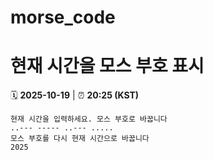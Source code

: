 # morse_code
# 현재 시간을 모스 부호 표시
<!-- MORSE_TIME_START -->
🗓️ **2025-10-19** | ⏰ **20:25 (KST)**

```
현재 시간을 입력하세요. 모스 부호로 바꿉니다
..--- ----- ..--- .....
모스 부호를 다시 현재 시간으로 바꿉니다
2025
```
<!-- MORSE_TIME_END -->
